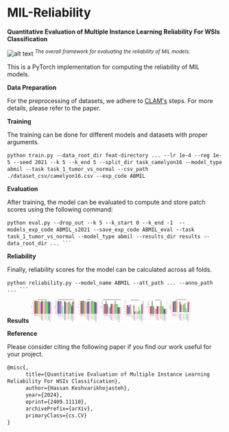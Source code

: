 # MIL-Reliability
__Quantitative Evaluation of Multiple Instance Learning
Reliability For WSIs Classification__

![alt text](https://github.com/tueimage/MIL-Reliability/raw/main/framework_.png)
_<sup>The overall framework for evaluating the reliability of MIL models.</sup>_


This is a PyTorch implementation for computing the reliability of MIL models.



**Data Preparation**

For the preprocessing of datasets, we adhere to [CLAM's](https://github.com/mahmoodlab/CLAM) steps. For more details, please refer to the paper.


**Training**

The training can be done for different models and datasets with proper arguments.

```
python train.py --data_root_dir feat-directory ... --lr 1e-4 --reg 1e-5 --seed 2021 --k 5 --k_end 5 --split_dir task_camelyon16 --model_type abmil --task task_1_tumor_vs_normal --csv_path ./dataset_csv/camelyon16.csv --exp_code ABMIL  
```

**Evaluation**

After training, the model can be evaluated to compute and store patch scores using the following command:

```
python eval.py --drop_out --k 5 --k_start 0 --k_end -1  --models_exp_code ABMIL_s2021 --save_exp_code ABMIL_eval --task task_1_tumor_vs_normal --model_type abmil --results_dir results --data_root_dir ... ```
```

**Reliability**

Finally, reliability scores for the model can be calculated across all folds.

```
python reliability.py --model_name ABMIL --att_path ... --anno_path ... ```
```

**Results**
<img src="https://github.com/tueimage/MIL-Reliability/raw/main/bar_plot_AUC.png" width="50"/>
<img src="https://github.com/tueimage/MIL-Reliability/raw/main/bar_plot_AUPRC.png" width="50"/>
<img src="https://github.com/tueimage/MIL-Reliability/raw/main/bar_plot_F1.png" width="50"/>
<img src="https://github.com/tueimage/MIL-Reliability/raw/main/bar_plot_FLOPs.png" width="50"/>
<img src="https://github.com/tueimage/MIL-Reliability/raw/main/bar_plot_MI.png" width="50"/>
<img src="https://github.com/tueimage/MIL-Reliability/raw/main/bar_plot_Size.png" width="50"/>
<img src="https://github.com/tueimage/MIL-Reliability/raw/main/bar_plot_Spearmans.png" width="50"/>



**Reference**

Please consider citing the following paper if you find our work useful for your project.

```
@misc{,
      title={Quantitative Evaluation of Multiple Instance Learning Reliability For WSIs Classification}, 
      author={Hassan Keshvarikhojasteh},
      year={2024},
      eprint={2409.11110},
      archivePrefix={arXiv},
      primaryClass={cs.CV}
}
```
